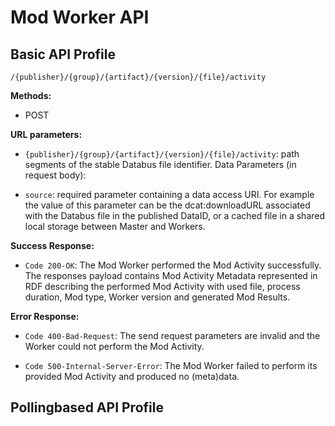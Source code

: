 # Mod Worker API

## Basic API Profile

`/{publisher}/{group}/{artifact}/{version}/{file}/activity`

**Methods:**

- POST

**URL parameters:**

- `{publisher}/{group}/{artifact}/{version}/{file}/activity`: path segments of the stable Databus file identifier. Data Parameters (in request body):

- `source`: required parameter containing a data access URI. For example the value of this parameter can be the dcat:downloadURL associated with the Databus file in the published DataID, or a cached file in a shared local storage between Master and Workers.

**Success Response:**

- `Code 200-OK`: The Mod Worker performed the Mod Activity successfully. The responses payload contains Mod Activity Metadata represented in RDF describing the performed Mod Activity with used file, process duration, Mod type, Worker version and generated Mod Results.

**Error Response:**

- `Code 400-Bad-Request`: The send request parameters are invalid and the Worker could not perform the Mod Activity.

- `Code 500-Internal-Server-Error`: The Mod Worker failed to perform its provided Mod Activity and produced no (meta)data.

## Pollingbased API Profile

